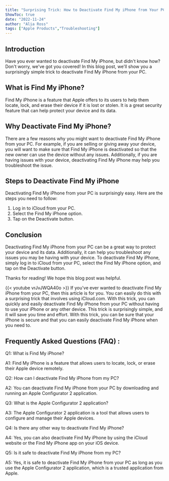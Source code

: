 ```yaml
---
title: "Surprising Trick: How to Deactivate Find My iPhone from Your PC!"
ShowToc: true 
date: "2022-11-24"
author: "Alia Ross" 
tags: ["Apple Products","Troubleshooting"]
---
```

## Introduction 

Have you ever wanted to deactivate Find My iPhone, but didn't know how? Don't worry, we've got you covered! In this blog post, we'll show you a surprisingly simple trick to deactivate Find My iPhone from your PC. 

## What is Find My iPhone? 

Find My iPhone is a feature that Apple offers to its users to help them locate, lock, and erase their device if it is lost or stolen. It is a great security feature that can help protect your device and its data. 

## Why Deactivate Find My iPhone? 

There are a few reasons why you might want to deactivate Find My iPhone from your PC. For example, if you are selling or giving away your device, you will want to make sure that Find My iPhone is deactivated so that the new owner can use the device without any issues. Additionally, if you are having issues with your device, deactivating Find My iPhone may help you troubleshoot the issue. 

## Steps to Deactivate Find My iPhone 

Deactivating Find My iPhone from your PC is surprisingly easy. Here are the steps you need to follow: 

1. Log in to iCloud from your PC. 
2. Select the Find My iPhone option. 
3. Tap on the Deactivate button. 

## Conclusion 

Deactivating Find My iPhone from your PC can be a great way to protect your device and its data. Additionally, it can help you troubleshoot any issues you may be having with your device. To deactivate Find My iPhone, simply log in to iCloud from your PC, select the Find My iPhone option, and tap on the Deactivate button. 

Thanks for reading! We hope this blog post was helpful.

{{< youtube vrJvJWQA40o >}} 
If you've ever wanted to deactivate Find My iPhone from your PC, then this article is for you. You can easily do this with a surprising trick that involves using iCloud.com. With this trick, you can quickly and easily deactivate Find My iPhone from your PC without having to use your iPhone or any other device. This trick is surprisingly simple, and it will save you time and effort. With this trick, you can be sure that your iPhone is secure and that you can easily deactivate Find My iPhone when you need to.

## Frequently Asked Questions (FAQ) :
Q1: What is Find My iPhone?

A1: Find My iPhone is a feature that allows users to locate, lock, or erase their Apple device remotely.

Q2: How can I deactivate Find My iPhone from my PC?

A2: You can deactivate Find My iPhone from your PC by downloading and running an Apple Configurator 2 application.

Q3: What is the Apple Configurator 2 application?

A3: The Apple Configurator 2 application is a tool that allows users to configure and manage their Apple devices.

Q4: Is there any other way to deactivate Find My iPhone?

A4: Yes, you can also deactivate Find My iPhone by using the iCloud website or the Find My iPhone app on your iOS device.

Q5: Is it safe to deactivate Find My iPhone from my PC?

A5: Yes, it is safe to deactivate Find My iPhone from your PC as long as you use the Apple Configurator 2 application, which is a trusted application from Apple.



